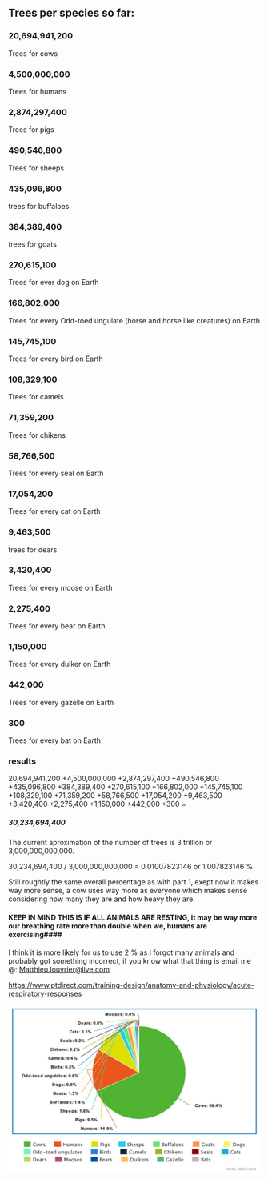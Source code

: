 ## Trees per species so far: ##

### 20,694,941,200 #### 
Trees for cows

### 4,500,000,000 #### 
Trees for humans

### 2,874,297,400 #### 
Trees for pigs

### 490,546,800 #### 
Trees for sheeps

### 435,096,800 ### 
trees for buffaloes

### 384,389,400 ### 
trees for goats

### 270,615,100 ### 
Trees for ever dog on Earth

### 166,802,000 ###
Trees for every Odd-toed ungulate (horse and horse like creatures) on Earth

### 145,745,100 ### 
Trees for every bird on Earth

### 108,329,100 #### 
Trees for camels

### 71,359,200 #### 
Trees for chikens

### 58,766,500 ### 
Trees for every seal on Earth

### 17,054,200 ### 
Trees for every cat on Earth

### 9,463,500 ### 
trees for dears

### 3,420,400 ### 
Trees for every moose on Earth

### 2,275,400 ###
Trees for every bear on Earth

### 1,150,000 ### 
Trees for every duiker on Earth

### 442,000 ### 
Trees for every gazelle on Earth

### 300 ### 
Trees for every bat on Earth

### results ###

20,694,941,200 +4,500,000,000 +2,874,297,400 +490,546,800 +435,096,800 +384,389,400 +270,615,100 +166,802,000 +145,745,100 +108,329,100 +71,359,200 +58,766,500 +17,054,200 +9,463,500 +3,420,400 +2,275,400 +1,150,000 +442,000 +300 =
##### 30,234,694,400 ######

The current aproximation of the number of trees is 3 trillion or 3,000,000,000,000.

30,234,694,400 / 3,000,000,000,000 = 0.01007823146 or 1.007823146 %

Still roughtly the same overall percentage as with part 1, exept now it makes way more sense, a cow uses way more as everyone which makes sense considering how many they are and how heavy they are.

#### KEEP IN MIND THIS IS IF ALL ANIMALS ARE RESTING, it may be way more our breathing rate more than double when we, humans are exercising####

I think it is more likely for us to use 2 % as I forgot many animals and probably got something incorrect, if you know what that thing is email me @: Matthieu.louvrier@live.com

https://www.ptdirect.com/training-design/anatomy-and-physiology/acute-respiratory-responses

![alt text](Part_2.jpeg)
